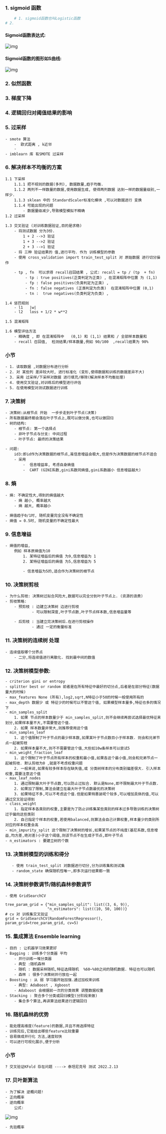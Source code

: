 ### 1. sigmoid 函数

```python
    # 1. sigmoid函数也叫Logistic函数
# 2.  
```

#### Sigmoid函数表达式:

![img](https://bkimg.cdn.bcebos.com/formula/7e627f6301407c3d610d2c2cab711f3f.svg)

#### Sigmoid函数的图形如S曲线:

![img](https://bkimg.cdn.bcebos.com/pic/c9fcc3cec3fdfc03f23fbf16d73f8794a5c226dc?x-bce-process=image/watermark,image_d2F0ZXIvYmFpa2U4MA==,g_7,xp_5,yp_5/format,f_auto)

### 2. 似然函数

### 3. 梯度下降

### 4. 逻辑回归对阈值结果的影响

### 5. 过采样

    - smote 算法 
        -  欧式距离 , k近邻
        -  
    - imblearn 库 有SMOTE 过采样

### 6. 解决样本不均衡的方案

    1.1 下采样 
        1.1.1 把不规则的数据(多列), 数据数量,趋于均衡.
        1.1.2 两列不一样数量的数据,使用数据生成, 使得两列数据 达到一样的数据量级别,一样少. 
        1.1.3 sklean 中的 StandardScaler标准化模块 ,可以对数据进行 变换
        1.1.4 可能出现的问题
            - 数据量级减少,导致模型模拟不精确
    1.2 过采样
    
    1.3 交叉验证 (对训练数据验证,目的是求稳)
        - 将测试数据 分为3份.
            1 + 2 -->3 验证
            1 + 3 -->2 验证
            2 + 3 -->1 验证
        - 将 三种 验证结果的 值,进行平均. 作为 训练模型的参数
        - 使用 cross_validation import train_test_split 对 原始数据 进行切分操作
       
        - tp , fn  可以求得 recall召回结果 , 公式: recall = tp / (tp  + fn)  
             - tp : true positives(正类判定为正类) , 在混淆矩阵中位置 为 (1,1)
             - fp : false positives(负类判定为正类) ,
             - fn : false negatives (正类判定为负类)  在混淆矩阵中位置 (0,1)
             - tn :  true negatives(负类判定为负类) ,
        
    1.4 惩罚规则
        - l1   |w|
        - l2   loss + 1/2 * w**2 
    
    1.5 混淆矩阵
    
    1.6 模型评估方法
        - 精确度 , 即 在混淆矩阵中   (0,1) 和 (1,1) 结果和 / 全部样本数量和
        - recall 召回值,  检测结果/样本数量,例如 90/100  ,recall结果为 90%

### 小节

    - 1. 读取数据 ,对数据分布进行分析
    - 2. 对 某些列 差异较大时, 进行标准化 (变形,使得数据和训练的数据差异不大)
    - 3. 采用 过采样/下采样对数据 进行填充/移除(解决样本不均衡处理)
    - 4. 使用交叉验证,对训练后的模型进行评估
    - 5. 在使用模型对测试数据进行训练

### 7. 决策树

    - 决策树:从根节点 开始  一步步走到叶子节点(决策)
    - 所有数据最终都会落在叶子节点上,既可以做分类,也可以做回归
    - 树的结构:
        - 根节点: 第一个选择点
        - 非叶子节点与分支: 中间过程
        - 叶子节点: 最终的决策结果
    
    - 问题:
        id3:即id作为决策数据的根节点,虽信息增益会极大,但是作为决策数据的根节点不适合
        - 采用 
            -  信息增益率, 考虑自身熵值
            -  CART (GINI系数,gini系数同熵值,gini系数越小 信息增益越大)

### 8. 熵

    - 熵: 不确定性大,得到的熵值越大
        - 熵 越小, 概率越大
        - 熵 越大, 概率越小

    - 熵值趋于0/1时, 随机变量完全没有不确定性
    - 熵值 = 0.5时, 随机变量的不确定性最大

### 9. 信息增益

    - 熵值的增益, 
        例如 样本原熵值为10
            1. 某特征增益后的熵值 为9,信息增益为 1
            2. 某特征增益后的熵值 为5,信息增益为 5
            
            - 信息增益为5的,适合作为决策树的根节点

### 10. 决策树剪枝

    - 为什么剪枝: 决策树过拟合风险大,数据可以完全分到叶子节点上. (资源的浪费)   
    - 剪枝策略:
        - 预剪枝 : 边建立决策树 边进行剪枝
                - 可以限制深度,叶子节点数,叶子节点样本数,信息增益量等

        - 后剪枝 : 当建立完决策树后.在进行剪枝操作    
                - 通过 一定的衡量标准

### 11. 决策树的连续树 处理

    - 连续值取哪个分界点
        - 二分,将连续值进行离散化. 找到最中间的数值

### 12. 决策树模型参数:

    - criterion gini or entropy
    - splitter best or random 前者是在所有特征中最好的切分点,后者是在部分特征(数据量大的时候)
    - max_features None (所有),log2,sqrt,N特征小于50的时候一般使用所有的
    - max_depth 数据少 或 特征少的时候可以不管这个值, 如果模型样本量多,特征也多的情况下
    - min_samples_split     
        1. 如果 节点的样本数量少于 min_samples_split,则不会继续再尝试选择最优特征来划分,如果样本量不大,不需要管这个值.
        2. 如果 样本数量非常大,则推荐使用这个值
    - min_samples_leaf 
        1. 这个值限制了叶子节点的最少样本数,如果某叶子节点数目小于样本数. 则会和兄弟节点一起被剪枝
        2. 如果样本量不大,则不不需要管这个值,大些如10w条样本可以尝试5
    - min_weight_fraction_leaf 
        1. 这个限制了叶子节点所有样本的权重和最小值,如果各这个最小值,则会和兄弟节点一起被剪枝. 默认剪枝为0 ,就是不考虑权重问题
        2. 一般来说,如果有较多样本存在缺失值,或 分类树样本的分布类别偏差很大. 引入样本权重,需要注意这个值
    - max_leaf_nodes 
        1. 通过限制最大叶子节点数,可以防止过拟合. 默认是None,即不限制最大叶子节点数. 
        2. 如果加了限制,算法会建立在最大叶子节点数最优的决策树
        3. 如果特征不多,可以不考虑这个值.但是如果特惠装呢个较多,可以增加具体的值,可以通过交叉验证得到
    - class_weight 
        1. 指定样本各类别的权重,主要是为了防止训练集某些类别的样本过多导致训练的决策树过于偏向这些类别
        2. 自己指定个样本的权重,若使用balanced,则算法会自己计算权重,样本量少的类别所对应的样本权重会高
    - min_impurity_split 这个限制了决策树的增长,如果某节点的不纯度(基尼系数,信息增益,均方差,绝对差)小于这个阈值,则该节点不在生成子节点,即叶子节点
    - n_estimators : 要建立树的个数
    
### 13. 决策树模型的训练和得分
       - 使用 train_test_split 对数据进行切分,分为训练集和测试集
       - random_state 确保随机性唯一,即多次运行结果都一致

### 14. 决策树参数调节/随机森林参数调节
    - 使用 GridSearchCV 
    
```python3
tree_param_grid = {"min_samples_split": list((3, 6, 9)),
                   "n_estimators": list((10, 50, 100))}
# cv 对 训练集交叉验证
grid = GridSearchCV(RandomForestRegressor(), param_grid=tree_param_grid, cv=5)
```

### 15. 集成算法 Ensemble learning 
    - 目的 : 让机器学习效果更好
    - Bagging : 训练多个分类器 平均 
        - 并行训练一堆分类器
        - 典型 :随机森林
        - 随机 : 数据采样随机,特征选择随机  %60~%80之间的随机数据. 特征也可以随机
        - 森林 : 很多个决策树并行放在一起
    - Boosting : 从 弱 学习器开始加强.通过加权来训练
        - 典型: AdaBoost , Xgboost
        - Adaboost 会根据前一次的分类效果 调整数据权重
    - Stacking : 聚合多个分类或回归模型(分阶段来做)
        - 集合多个算法,再讲算法结果进行逻辑回归
### 16. 随机森林的优势
    - 能处理高维度(feature)的数据,并且不用选择特征
    - 训练完后,它能给出哪些feature比较重要
    - 容易做成并行化 方法,速度较快
    - 可以进行可视化展示,便于分析
### 小节
    ? 交叉验证KFold 存在问题 ----> 泰坦尼克号 测试 2022.2.13
    
### 17. 贝叶斯算法
    - 为了解决 逆概问题!
    - 正向概率
    - 逆向概率
        公式: 
![img](https://bkimg.cdn.bcebos.com/formula/541075978d219fa03aa9357894d4d8f4.svg)
    
    - 先验概率